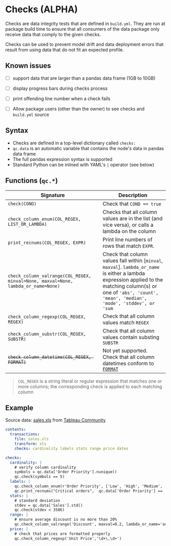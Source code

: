 # Checks (ALPHA)
Checks are data integrity tests that are defined in `build.yml`. They are run at package build time to ensure that all consumers of the data package only receive data that comply to the given checks.

Checks can be used to prevent model drift and data deployment errors that result from using data that do not fit an expected profile.

## Known issues
- [ ] support data that are larger than a pandas data frame (1GB to 10GB)
- [ ] display progress bars during checks process
- [ ] print offending line number when a check fails
- [ ] Allow package users (other than the owner) to see checks and `build.yml` source


## Syntax
- Checks are defined in a top-level dictionary called `checks:`
- `qc.data` is an automatic variable that contains the node's data in pandas data frame
- The full pandas expression syntax is supported 
- Standard Python can be inlined with YAML's `|` operator (see below)

## Functions (`qc.*`)
| Signature | Description |
|---|---|
| `check(COND)` | Check that `COND == true` |
| `check_column_enum(COL_REGEX, LIST_OR_LAMBDA)` | Checks that all column values are in the list (and vice versa), or calls a lambda on the column |
| `print_recnums(COL_REGEX, EXPR)` | Print line numbers of rows that match `EXPR`. |
| `check_column_valrange(COL_REGEX, minval=None, maxval=None, lambda_or_name=None)` | Check that column values fall within [`minval`, `maxval`]. `lambda_or_name` is either a lambda expression applied to the matching column(s) or one of `'abs', 'count', 'mean', 'median', 'mode', 'stddev', or 'sum` |
| `check_column_regexp(COL_REGEX, REGEX)` | Check that all column values match `REGEX` |
| `check_column_substr(COL_REGEX, SUBSTR)` | Check that all column values contain substing `SUBSTR` |
| ~~`check_column_datetime(COL_REGEX, FORMAT)`~~ | Not yet supported. Check that all column datetimes conform to [`FORMAT`](https://docs.python.org/2/library/datetime.html#strftime-and-strptime-behavior) |

>  `COL_REGEX` is a string literal or regular expression that matches one or more columns; the corresponding check is applied to each matching column


## Example
Source data: [sales.xls](https://drive.google.com/open?id=1MUP-_dV8hzdn2khMQgOjWFoO9RMBmBCk) from [Tableau Community](https://community.tableau.com/docs/DOC-1236)

```yaml
contents:
  transactions:
    file: sales.xls
    transform: xls
    checks: cardinality labels stats range price dates

checks:
  cardinality: |
    # verify column cardinality
    symbols = qc.data['Order Priority'].nunique()
    qc.check(symbols == 5)
  labels: |
    qc.check_column_enum(r'Order Priority', ['Low', 'High', 'Medium', 'Not Specified', 'Critical'])
    qc.print_recnums("Critical orders",  qc.data['Order Priority'] == 'Critical')
  stats: |
    # standard deviation
    stdev = qc.data['Sales'].std()
    qc.check(stdev < 3586)
  range: |
    # ensure average discount is no more than 20%
    qc.check_column_valrange('Discount', maxval=0.2, lambda_or_name='avg')
  price: |
    # check that prices are formatted properly
    qc.check_column_regexp('Unit Price','\d+\.\d+')
```
